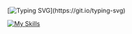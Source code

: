 [![Typing SVG](https://readme-typing-svg.demolab.com/?lines=Hi👋+I'm+Ashutosh;)](https://git.io/typing-svg)

[![My Skills](https://skillicons.dev/icons?i=html,css,javascript,java,python,git,linux,bootstrap,django&perline=4)](https://skillicons.dev)
